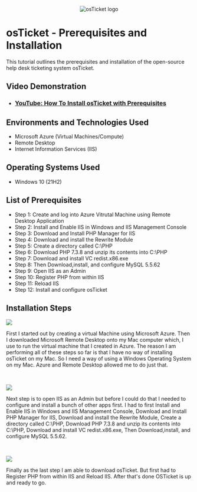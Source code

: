 <p align="center">
<img src="https://i.imgur.com/Clzj7Xs.png" alt="osTicket logo"/>
</p>

<h1>osTicket - Prerequisites and Installation</h1>
This tutorial outlines the prerequisites and installation of the open-source help desk ticketing system osTicket.<br />


<h2>Video Demonstration</h2>

- ### [YouTube: How To Install osTicket with Prerequisites](https://www.youtube.com)

<h2>Environments and Technologies Used</h2>

- Microsoft Azure (Virtual Machines/Compute)
- Remote Desktop
- Internet Information Services (IIS)

<h2>Operating Systems Used </h2>

- Windows 10</b> (21H2)

<h2>List of Prerequisites</h2>

- Step 1: Create and log into Azure Vitrutal Machine using Remote Desktop Application
- Step 2: Install and Enable IIS in Windows and IIS Management Console
- Step 3: Download and Install PHP Manager for IIS
- Step 4: Download and install the Rewrite Module
- Step 5: Create a directory called C:\PHP
- Step 6: Download PHP 7.3.8 and unzip its contents into C:\PHP
- Step 7: Download and install VC redist.x86.exe
- Step 8: Then Download,install, and configure MySQL 5.5.62
- Step 9: Open IIS as an Admin
- Step 10: Register PHP from within IIS
- Step 11: Reload IIS 
- Step 12: Install and configure osTicket


<h2>Installation Steps</h2>

<p>
<img src="https://imgur.com/a/Wpqgz03"/>
</p>
<p>
First I started out by creating a virtual Machine using Microsoft Azure. Then I downloaded Microsoft Remote Desktop onto my Mac computer which, I use to run the virtual machine that I created in Azure. The reason I am performing all of these steps so far is that I have no way of installing osTicket on my Mac. So I need a way of using a Windows Operating System on my Mac. Azure and Remote Desktop allowed me to do just that. 
</p>
<br />

<p>
<img src="file:///Users/mattleslie/Desktop/ScreenShots%20for%20IT%20Portfolio/Screenshot%202024-05-28%20at%205.46.47%20PM.png"/>
</p>
<p>
 Next step is to open IIS as an Admin but before I could do that I needed to configure and install a bunch of other apps first. I had to first Install and Enable IIS in Windows and IIS Management Console, Download and Install PHP Manager for IIS, Download and install the Rewrite Module, Create a directory called C:\PHP, Download PHP 7.3.8 and unzip its contents into C:\PHP, Download and install VC redist.x86.exe, Then Download,install, and configure MySQL 5.5.62. 
</p>
<br />

<p>
<img src="file:///Users/mattleslie/Desktop/ScreenShots%20for%20IT%20Portfolio/Screenshot%202024-05-28%20at%205.55.44%20PM.png"/>
</p>
<p>
Finally as the last step I am able to download osTicket. But first had to Register PHP from within IIS and Reload IIS. After that's done OSTicket is up and ready to go.
</p>
<br />
